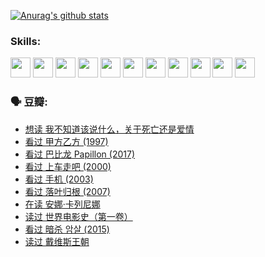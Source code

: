 
[![Anurag's github stats](https://github-readme-stats.vercel.app/api?username=w940853815)](https://github.com/anuraghazra/github-readme-stats)

### Skills:

<code><img height="32" src="https://cdn.jsdelivr.net/npm/simple-icons@v5/icons/python.svg"></code>
<code><img height="32" src="https://cdn.jsdelivr.net/npm/simple-icons@v5/icons/javascript.svg"></code>
<code><img height="32" src="https://cdn.jsdelivr.net/npm/simple-icons@v5/icons/django.svg"></code>
<code><img height="32" src="https://cdn.jsdelivr.net/npm/simple-icons@v5/icons/flask.svg"></code>
<code><img height="32" src="https://cdn.jsdelivr.net/npm/simple-icons@v5/icons/vuetify.svg"></code>
<code><img height="32" src="https://cdn.jsdelivr.net/npm/simple-icons@v5/icons/git.svg"></code>
<code><img height="32" src="https://cdn.jsdelivr.net/npm/simple-icons@v5/icons/docker.svg"></code>
<code><img height="32" src="https://cdn.jsdelivr.net/npm/simple-icons@v5/icons/postgresql.svg"></code>
<code><img height="32" src="https://cdn.jsdelivr.net/npm/simple-icons@v5/icons/elasticsearch.svg"></code>
<code><img height="32" src="https://cdn.jsdelivr.net/npm/simple-icons@v5/icons/macos.svg"></code>
<code><img height="32" src="https://cdn.jsdelivr.net/npm/simple-icons@v5/icons/linux.svg"></code>

### 🗣 豆瓣:

<!-- DOUBAN-ACTIVITIES:START -->
- [想读 我不知道该说什么，关于死亡还是爱情](https://www.douban.com/people/136069238/status/3653363833/?_i=37389019)
- [看过 甲方乙方‎ (1997)](https://www.douban.com/people/136069238/status/3651577723/?_i=37389019)
- [看过 巴比龙 Papillon‎ (2017)](https://www.douban.com/people/136069238/status/3645198699/?_i=37389019)
- [看过 上车走吧‎ (2000)](https://www.douban.com/people/136069238/status/3637719305/?_i=37389019)
- [看过 手机‎ (2003)](https://www.douban.com/people/136069238/status/3637051304/?_i=37389019)
- [看过 落叶归根‎ (2007)](https://www.douban.com/people/136069238/status/3630316395/?_i=37389019)
- [在读 安娜·卡列尼娜](https://www.douban.com/people/136069238/status/3625420280/?_i=37389019)
- [读过 世界电影史（第一卷）](https://www.douban.com/people/136069238/status/3625419209/?_i=37389019)
- [看过 暗杀 암살‎ (2015)](https://www.douban.com/people/136069238/status/3621839871/?_i=37389019)
- [读过 戴维斯王朝](https://www.douban.com/people/136069238/status/3617163595/?_i=37389019)
<!-- DOUBAN-ACTIVITIES:END -->
<!--
**w940853815/w940853815** is a ✨ _special_ ✨ repository because its `README.md` (this file) appears on your GitHub profile.

Here are some ideas to get you started:

- 🔭 I’m currently working on ...
- 🌱 I’m currently learning ...
- 👯 I’m looking to collaborate on ...
- 🤔 I’m looking for help with ...
- 💬 Ask me about ...
- 📫 How to reach me: ...
- 😄 Pronouns: ...
- ⚡ Fun fact: ...
-->
